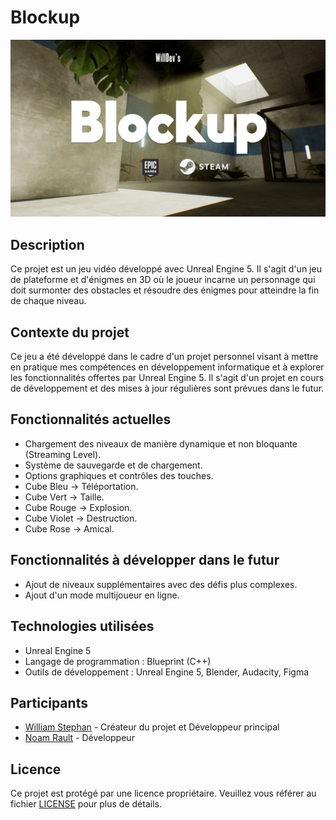 # Blockup

![Capture d'écran du jeu](Blockup.jpg)

## Description
Ce projet est un jeu vidéo développé avec Unreal Engine 5. Il s'agit d'un jeu de plateforme et d'énigmes en 3D où le joueur incarne un personnage qui doit surmonter des obstacles et résoudre des énigmes pour atteindre la fin de chaque niveau.

## Contexte du projet
Ce jeu a été développé dans le cadre d'un projet personnel visant à mettre en pratique mes compétences en développement informatique et à explorer les fonctionnalités offertes par Unreal Engine 5. Il s'agit d'un projet en cours de développement et des mises à jour régulières sont prévues dans le futur.

## Fonctionnalités actuelles
- Chargement des niveaux de manière dynamique et non bloquante (Streaming Level).
- Système de sauvegarde et de chargement.
- Options graphiques et contrôles des touches.
- Cube Bleu -> Téléportation.
- Cube Vert -> Taille.
- Cube Rouge -> Explosion.
- Cube Violet -> Destruction.
- Cube Rose -> Amical.

## Fonctionnalités à développer dans le futur
- Ajout de niveaux supplémentaires avec des défis plus complexes.
- Ajout d'un mode multijoueur en ligne.

## Technologies utilisées
- Unreal Engine 5
- Langage de programmation : Blueprint (C++)
- Outils de développement : Unreal Engine 5, Blender, Audacity, Figma

## Participants
- [William Stephan](https://www.willstephan.fr) - Créateur du projet et Développeur principal
- [Noam Rault](https://github.com/NoamRault) - Développeur

## Licence
Ce projet est protégé par une licence propriétaire. Veuillez vous référer au fichier [LICENSE](lien_vers_licence) pour plus de détails.
